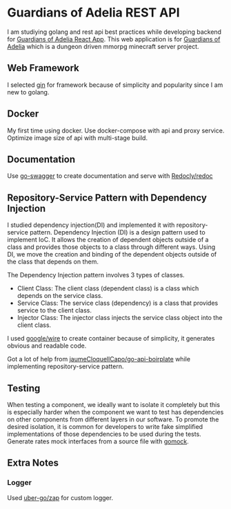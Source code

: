 # Guardians of Adelia REST API

I am studiying golang and rest api best practices while developing backend for [Guardians of Adelia React App](https://github.com/Lix3nn53/goa-react-app).
This web application is for [Guardians of Adelia](https://github.com/Lix3nn53/GuardiansOfAdelia) which is a dungeon driven mmorpg minecraft server project.

## Web Framework

I selected [gin](https://github.com/gin-gonic/gin) for framework because of simplicity and popularity since I am new to golang.

## Docker

My first time using docker. Use docker-compose with api and proxy service. Optimize image size of api with multi-stage build.

## Documentation

Use [go-swagger](https://github.com/go-swagger/go-swagger) to create documentation and serve with [Redocly/redoc](https://github.com/Redocly/redoc)

## Repository-Service Pattern with Dependency Injection

I studied dependency injection(DI) and implemented it with repository-service pattern. Dependency Injection (DI) is a design pattern used to implement IoC. It allows the creation of dependent objects outside of a class and provides those objects to a class through different ways. Using DI, we move the creation and binding of the dependent objects outside of the class that depends on them.

The Dependency Injection pattern involves 3 types of classes.

- Client Class: The client class (dependent class) is a class which depends on the service class.
- Service Class: The service class (dependency) is a class that provides service to the client class.
- Injector Class: The injector class injects the service class object into the client class.

I used [google/wire](https://github.com/google/wire) to create container because of simplicity, it generates obvious and readable code.

Got a lot of help from [jaumeCloquellCapo/go-api-boirplate](https://github.com/jaumeCloquellCapo/go-api-boirplate) while implementing repository-service pattern.

## Testing

When testing a component, we ideally want to isolate it completely but this is especially harder when the component we want to test has dependencies on other components from different layers in our software. To promote the desired isolation, it is common for developers to write fake simplified implementations of those dependencies to be used during the tests. Generate rates mock interfaces from a source file with [gomock](https://github.com/golang/mock).

## Extra Notes

### Logger

Used [uber-go/zap](https://github.com/uber-go/zap) for custom logger.
